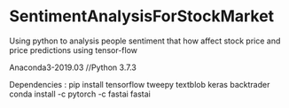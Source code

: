 # SentimentAnalysisForStockMarket
Using python to analysis people sentiment that how affect stock price and price predictions using tensor-flow 

Anaconda3-2019.03 //Python 3.7.3

Dependencies : 
pip install tensorflow tweepy textblob keras backtrader
conda install -c pytorch -c fastai fastai
        
